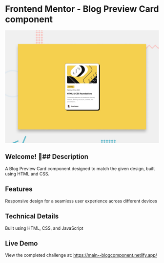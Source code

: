 # Frontend Mentor - Blog Preview Card component

![Design preview for the Blog preview card coding challenge](./design/desktop-preview.jpg)

## Welcome! 👋## Description

A Blog Preview Card component designed to match the given design, built using HTML and CSS.

## Features

Responsive design for a seamless user experience across different devices

## Technical Details

Built using HTML, CSS, and JavaScript

## Live Demo

View the completed challenge at: https://main--blogcomponent.netlify.app/
